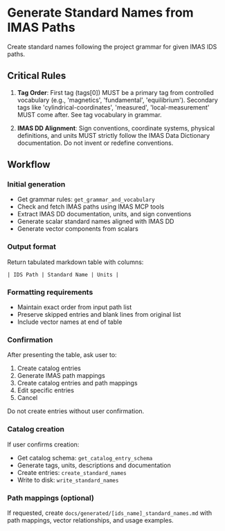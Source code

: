 # Generate Standard Names from IMAS Paths

Create standard names following the project grammar for given IMAS IDS paths.

## Critical Rules

1. **Tag Order**: First tag (tags[0]) MUST be a primary tag from controlled vocabulary (e.g., 'magnetics', 'fundamental', 'equilibrium'). Secondary tags like 'cylindrical-coordinates', 'measured', 'local-measurement' MUST come after. See tag vocabulary in grammar.

2. **IMAS DD Alignment**: Sign conventions, coordinate systems, physical definitions, and units MUST strictly follow the IMAS Data Dictionary documentation. Do not invent or redefine conventions.

## Workflow

### Initial generation

- Get grammar rules: `get_grammar_and_vocabulary`
- Check and fetch IMAS paths using IMAS MCP tools
- Extract IMAS DD documentation, units, and sign conventions
- Generate scalar standard names aligned with IMAS DD
- Generate vector components from scalars 

### Output format

Return tabulated markdown table with columns:

`| IDS Path | Standard Name | Units |`

### Formatting requirements

- Maintain exact order from input path list
- Preserve skipped entries and blank lines from original list
- Include vector names at end of table

### Confirmation

After presenting the table, ask user to:

1. Create catalog entries
2. Generate IMAS path mappings
3. Create catalog entries and path mappings
4. Edit specific entries
5. Cancel

Do not create entries without user confirmation.

### Catalog creation

If user confirms creation:

- Get catalog schema: `get_catalog_entry_schema`
- Generate tags, units, descriptions and documentation
- Create entries: `create_standard_names`
- Write to disk: `write_standard_names`

### Path mappings (optional)

If requested, create `docs/generated/[ids_name]_standard_names.md` with path mappings, vector relationships, and usage examples.
